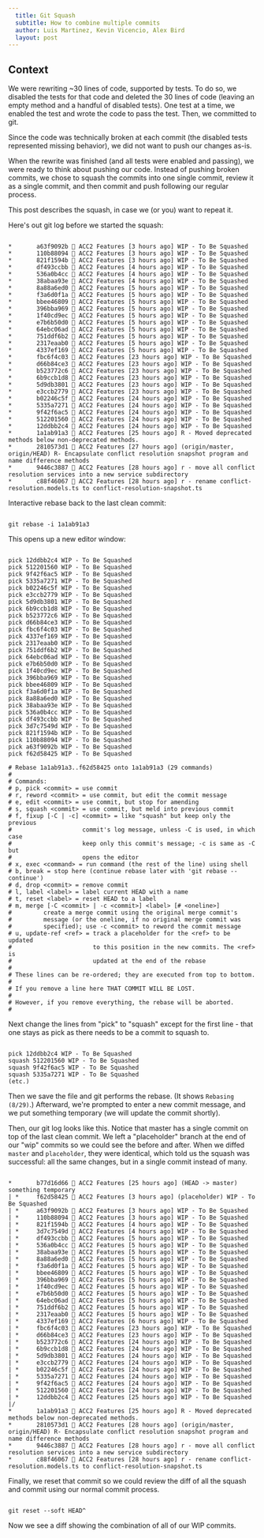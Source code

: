 ```yaml
---
  title: Git Squash
  subtitle: How to combine multiple commits
  author: Luis Martinez, Kevin Vicencio, Alex Bird
  layout: post
---
```


## Context

We were rewriting ~30 lines of code, supported by tests. To do so, we disabled
the tests for that code and deleted the 30 lines of code (leaving an empty
method and a handful of disabled tests).  One test at a time, we enabled the
test and wrote the code to pass the test.  Then, we committed to git.

Since the code was technically broken at each commit (the disabled tests
represented missing behavior), we did not want to push our changes as-is.

When the rewrite was finished (and all tests were enabled and passing), we were
ready to think about pushing our code. Instead of pushing broken commits, we
chose to squash the commits into one single commit, review it as a single
commit, and then commit and push following our regular process.

This post describes the squash, in case we (or you) want to repeat it.

Here's out git log before we started the squash:
```

*       a63f9092b 👥 ACC2 Features [3 hours ago] WIP - To Be Squashed
*       110b88094 👥 ACC2 Features [3 hours ago] WIP - To Be Squashed
*       821f1594b 👥 ACC2 Features [3 hours ago] WIP - To Be Squashed
*       df493ccbb 👥 ACC2 Features [4 hours ago] WIP - To Be Squashed
*       536a0b4cc 👥 ACC2 Features [4 hours ago] WIP - To Be Squashed
*       38abaa93e 👥 ACC2 Features [4 hours ago] WIP - To Be Squashed
*       8a88a6ed0 👥 ACC2 Features [5 hours ago] WIP - To Be Squashed
*       f3a6d0f1a 👥 ACC2 Features [5 hours ago] WIP - To Be Squashed
*       bbee46809 👥 ACC2 Features [5 hours ago] WIP - To Be Squashed
*       396bba969 👥 ACC2 Features [5 hours ago] WIP - To Be Squashed
*       1f40cd9ec 👥 ACC2 Features [5 hours ago] WIP - To Be Squashed
*       e7b6b50d0 👥 ACC2 Features [5 hours ago] WIP - To Be Squashed
*       64ebc06ad 👥 ACC2 Features [5 hours ago] WIP - To Be Squashed
*       751ddf6b2 👥 ACC2 Features [5 hours ago] WIP - To Be Squashed
*       2317eaab0 👥 ACC2 Features [5 hours ago] WIP - To Be Squashed
*       4337ef169 👥 ACC2 Features [5 hours ago] WIP - To Be Squashed
*       fbc6f4c03 👥 ACC2 Features [23 hours ago] WIP - To Be Squashed
*       d66b84ce3 👥 ACC2 Features [23 hours ago] WIP - To Be Squashed
*       b523772c6 👥 ACC2 Features [23 hours ago] WIP - To Be Squashed
*       6b9ccb1d8 👥 ACC2 Features [23 hours ago] WIP - To Be Squashed
*       5d9db3801 👥 ACC2 Features [23 hours ago] WIP - To Be Squashed
*       e3ccb2779 👥 ACC2 Features [23 hours ago] WIP - To Be Squashed
*       b02246c5f 👥 ACC2 Features [24 hours ago] WIP - To Be Squashed
*       5335a7271 👥 ACC2 Features [24 hours ago] WIP - To Be Squashed
*       9f42f6ac5 👥 ACC2 Features [24 hours ago] WIP - To Be Squashed
*       512201560 👥 ACC2 Features [24 hours ago] WIP - To Be Squashed
*       12ddbb2c4 👥 ACC2 Features [24 hours ago] WIP - To Be Squashed
*       1a1ab91a3 👥 ACC2 Features [25 hours ago] R - Moved deprecated methods below non-deprecated methods.
*       2810573d1 👥 ACC2 Features [27 hours ago] (origin/master, origin/HEAD) R- Encapsulate conflict resolution snapshot program and name difference methods
*       9446c3887 👥 ACC2 Features [28 hours ago] r - move all conflict resolution services into a new service subdirectory
*       c88f46067 👥 ACC2 Features [28 hours ago] r - rename conflict-resolution.models.ts to conflict-resolution-snapshot.ts
```

Interactive rebase back to the last clean commit: 
```

git rebase -i 1a1ab91a3
```

This opens up a new editor window:
```

pick 12ddbb2c4 WIP - To Be Squashed
pick 512201560 WIP - To Be Squashed
pick 9f42f6ac5 WIP - To Be Squashed
pick 5335a7271 WIP - To Be Squashed
pick b02246c5f WIP - To Be Squashed
pick e3ccb2779 WIP - To Be Squashed
pick 5d9db3801 WIP - To Be Squashed
pick 6b9ccb1d8 WIP - To Be Squashed
pick b523772c6 WIP - To Be Squashed
pick d66b84ce3 WIP - To Be Squashed
pick fbc6f4c03 WIP - To Be Squashed
pick 4337ef169 WIP - To Be Squashed
pick 2317eaab0 WIP - To Be Squashed
pick 751ddf6b2 WIP - To Be Squashed
pick 64ebc06ad WIP - To Be Squashed
pick e7b6b50d0 WIP - To Be Squashed
pick 1f40cd9ec WIP - To Be Squashed
pick 396bba969 WIP - To Be Squashed
pick bbee46809 WIP - To Be Squashed
pick f3a6d0f1a WIP - To Be Squashed
pick 8a88a6ed0 WIP - To Be Squashed
pick 38abaa93e WIP - To Be Squashed
pick 536a0b4cc WIP - To Be Squashed
pick df493ccbb WIP - To Be Squashed
pick 3d7c7549d WIP - To Be Squashed
pick 821f1594b WIP - To Be Squashed
pick 110b88094 WIP - To Be Squashed
pick a63f9092b WIP - To Be Squashed
pick f62d58425 WIP - To Be Squashed

# Rebase 1a1ab91a3..f62d58425 onto 1a1ab91a3 (29 commands)
#
# Commands:
# p, pick <commit> = use commit
# r, reword <commit> = use commit, but edit the commit message
# e, edit <commit> = use commit, but stop for amending
# s, squash <commit> = use commit, but meld into previous commit
# f, fixup [-C | -c] <commit> = like "squash" but keep only the previous
#                    commit's log message, unless -C is used, in which case
#                    keep only this commit's message; -c is same as -C but
#                    opens the editor
# x, exec <command> = run command (the rest of the line) using shell
# b, break = stop here (continue rebase later with 'git rebase --continue')
# d, drop <commit> = remove commit
# l, label <label> = label current HEAD with a name
# t, reset <label> = reset HEAD to a label
# m, merge [-C <commit> | -c <commit>] <label> [# <oneline>]
#         create a merge commit using the original merge commit's
#         message (or the oneline, if no original merge commit was
#         specified); use -c <commit> to reword the commit message
# u, update-ref <ref> = track a placeholder for the <ref> to be updated
#                       to this position in the new commits. The <ref> is
#                       updated at the end of the rebase
#
# These lines can be re-ordered; they are executed from top to bottom.
#
# If you remove a line here THAT COMMIT WILL BE LOST.
#
# However, if you remove everything, the rebase will be aborted.
#

```

Next change the lines from "pick" to "squash" except for the first line - that one stays as pick as there needs 
to be a commit to squash to.

```

pick 12ddbb2c4 WIP - To Be Squashed
squash 512201560 WIP - To Be Squashed
squash 9f42f6ac5 WIP - To Be Squashed
squash 5335a7271 WIP - To Be Squashed
(etc.)
```

Then we save the file and git performs the rebase. (It shows `Rebasing (8/29)`.) Afterward, we're prompted to enter a new commit message, and we put
something temporary (we will update the commit shortly).

Then, our git log looks like this. Notice that master has a single commit on top
of the last clean commit. We left a "placeholder" branch at the end of our "wip"
commits so we could see the before and after. When we diffed `master` and
`placeholder`, they were identical, which told us the squash was successful: all
the same changes, but in a single commit instead of many.
```

*       b77d16d66 👥 ACC2 Features [25 hours ago] (HEAD -> master) something temporary
| *     f62d58425 👥 ACC2 Features [3 hours ago] (placeholder) WIP - To Be Squashed
| *     a63f9092b 👥 ACC2 Features [3 hours ago] WIP - To Be Squashed
| *     110b88094 👥 ACC2 Features [3 hours ago] WIP - To Be Squashed
| *     821f1594b 👥 ACC2 Features [4 hours ago] WIP - To Be Squashed
| *     3d7c7549d 👥 ACC2 Features [4 hours ago] WIP - To Be Squashed
| *     df493ccbb 👥 ACC2 Features [5 hours ago] WIP - To Be Squashed
| *     536a0b4cc 👥 ACC2 Features [5 hours ago] WIP - To Be Squashed
| *     38abaa93e 👥 ACC2 Features [5 hours ago] WIP - To Be Squashed
| *     8a88a6ed0 👥 ACC2 Features [5 hours ago] WIP - To Be Squashed
| *     f3a6d0f1a 👥 ACC2 Features [5 hours ago] WIP - To Be Squashed
| *     bbee46809 👥 ACC2 Features [5 hours ago] WIP - To Be Squashed
| *     396bba969 👥 ACC2 Features [5 hours ago] WIP - To Be Squashed
| *     1f40cd9ec 👥 ACC2 Features [5 hours ago] WIP - To Be Squashed
| *     e7b6b50d0 👥 ACC2 Features [5 hours ago] WIP - To Be Squashed
| *     64ebc06ad 👥 ACC2 Features [5 hours ago] WIP - To Be Squashed
| *     751ddf6b2 👥 ACC2 Features [5 hours ago] WIP - To Be Squashed
| *     2317eaab0 👥 ACC2 Features [5 hours ago] WIP - To Be Squashed
| *     4337ef169 👥 ACC2 Features [6 hours ago] WIP - To Be Squashed
| *     fbc6f4c03 👥 ACC2 Features [23 hours ago] WIP - To Be Squashed
| *     d66b84ce3 👥 ACC2 Features [23 hours ago] WIP - To Be Squashed
| *     b523772c6 👥 ACC2 Features [24 hours ago] WIP - To Be Squashed
| *     6b9ccb1d8 👥 ACC2 Features [24 hours ago] WIP - To Be Squashed
| *     5d9db3801 👥 ACC2 Features [24 hours ago] WIP - To Be Squashed
| *     e3ccb2779 👥 ACC2 Features [24 hours ago] WIP - To Be Squashed
| *     b02246c5f 👥 ACC2 Features [24 hours ago] WIP - To Be Squashed
| *     5335a7271 👥 ACC2 Features [24 hours ago] WIP - To Be Squashed
| *     9f42f6ac5 👥 ACC2 Features [24 hours ago] WIP - To Be Squashed
| *     512201560 👥 ACC2 Features [24 hours ago] WIP - To Be Squashed
| *     12ddbb2c4 👥 ACC2 Features [25 hours ago] WIP - To Be Squashed
|/
*       1a1ab91a3 👥 ACC2 Features [25 hours ago] R - Moved deprecated methods below non-deprecated methods.
*       2810573d1 👥 ACC2 Features [28 hours ago] (origin/master, origin/HEAD) R- Encapsulate conflict resolution snapshot program and name difference methods
*       9446c3887 👥 ACC2 Features [28 hours ago] r - move all conflict resolution services into a new service subdirectory
*       c88f46067 👥 ACC2 Features [28 hours ago] r - rename conflict-resolution.models.ts to conflict-resolution-snapshot.ts
```

Finally, we reset that commit so we could review the diff of all the squash and commit using our normal commit process.

```

git reset --soft HEAD^
```

Now we see a diff showing the combination of all of our WIP commits. 
